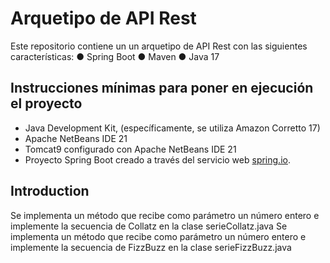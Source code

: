 # Arquetipo de API Rest

Este repositorio contiene un un arquetipo de API Rest con las siguientes características:
●	Spring Boot
●	Maven
●	Java 17

## Instrucciones mínimas para poner en ejecución el proyecto

- Java Development Kit, (específicamente, se utiliza Amazon Corretto 17)
- Apache NetBeans IDE 21
- Tomcat9 configurado con Apache NetBeans IDE 21
- Proyecto Spring Boot creado a través del servicio web [spring.io](http://start.spring.io/).

## Introduction

Se implementa un método que recibe como parámetro un número entero e implemente la secuencia de Collatz en la clase serieCollatz.java
Se implementa un método que recibe como parámetro un número entero e implemente la secuencia de FizzBuzz en la clase serieFizzBuzz.java
